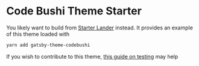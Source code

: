 # Code Bushi Theme Starter

You likely want to build from
[Starter Lander](https://github.com/codebushi/gatsby-starter-lander)
instead.
It provides an example of this theme loaded with

```bash
yarn add gatsby-theme-codebushi
```

If you wish to contribute to this theme,
[this guide on testing](https://whatapalaver.co.uk/npm-dependency)
may help

